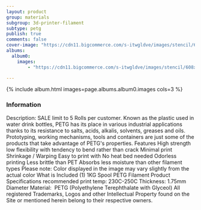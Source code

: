 ```yaml
---
layout: product
group: materials
subgroup: 3d-printer-filament
subtype: petg
publish: true
comments: false
cover-image: "https://cdn11.bigcommerce.com/s-itwgldve/images/stencil/608x608/products/2390/6356/PETGj__45851.1675310624.jpg?c=2"
albums:
  album0:
    images:
        - "https://cdn11.bigcommerce.com/s-itwgldve/images/stencil/608x608/products/2390/6356/PETGj__45851.1675310624.jpg?c=2"

---
```


{% include album.html images=page.albums.album0.images cols=3 %}

### Information

Description:
 SALE limit to 5 Rolls per customer.  Known as the plastic used in water drink bottles, PETG has its place in various industrial applications thanks to its resistance to salts, acids, alkalis, solvents, greases and oils. Prototyping, working mechanisms, tools and containers are just some of the products that take advantage of PETG\'s properties.  Features  High strength low flexibility with tendency to bend rather than crack Minimal print Shrinkage / Warping Easy to print with No heat bed needed Odorless printing Less brittle than PET Absorbs less moisture than other filament types Please note: Color displayed in the image may vary slightly from the actual color  What is Included  (1) 1KG Spool PETG Filament  Product Specifications  recommended print temp: 230C-250C Thickness: 1.75mm Diameter Material:  PETG (Polyethylene Terephthalate with Glyceol)   All registered Trademarks, Logos and other Intellectual Property found on the Site or mentioned herein belong to their respective owners.  

